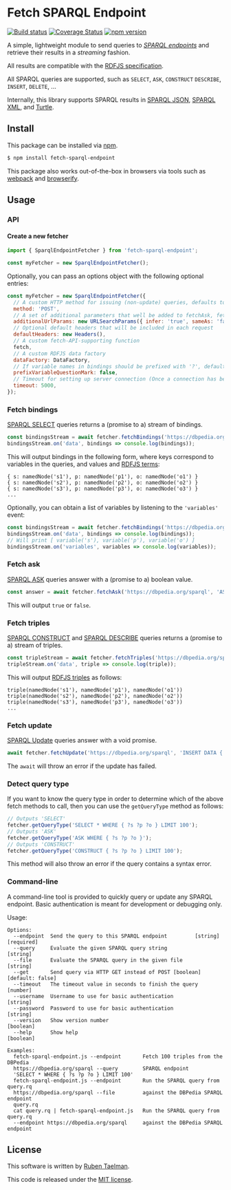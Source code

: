 # Fetch SPARQL Endpoint

[![Build status](https://github.com/rubensworks/fetch-sparql-endpoint.js/workflows/CI/badge.svg)](https://github.com/rubensworks/fetch-sparql-endpoint.js/actions?query=workflow%3ACI)
[![Coverage Status](https://coveralls.io/repos/github/rubensworks/fetch-sparql-endpoint.js/badge.svg?branch=master)](https://coveralls.io/github/rubensworks/fetch-sparql-endpoint.js?branch=master)
[![npm version](https://badge.fury.io/js/fetch-sparql-endpoint.svg)](https://www.npmjs.com/package/fetch-sparql-endpoint)

A simple, lightweight module to send queries to [_SPARQL endpoints_](https://www.w3.org/TR/sparql11-protocol/) and retrieve their results in a _streaming_ fashion.

All results are compatible with the [RDFJS specification](http://rdf.js.org/).

All SPARQL queries are supported, such as `SELECT`, `ASK`, `CONSTRUCT` `DESCRIBE`, `INSERT`, `DELETE`, ...

Internally, this library supports SPARQL results in
[SPARQL JSON](https://www.w3.org/TR/sparql11-results-json/),
[SPARQL XML](https://www.w3.org/TR/rdf-sparql-XMLres/),
and [Turtle](https://www.w3.org/TR/turtle/).

## Install

This package can be installed via [npm](https://www.npmjs.com/package/jsonld-context-parser).

```bash
$ npm install fetch-sparql-endpoint
```

This package also works out-of-the-box in browsers via tools such as [webpack](https://webpack.js.org/) and [browserify](http://browserify.org/).

## Usage

### API

#### Create a new fetcher

```js
import { SparqlEndpointFetcher } from 'fetch-sparql-endpoint';

const myFetcher = new SparqlEndpointFetcher();
```

Optionally, you can pass an options object with the following optional entries:
```js
const myFetcher = new SparqlEndpointFetcher({
  // A custom HTTP method for issuing (non-update) queries, defaults to POST. Update queries are always issued via POST.
  method: 'POST',
  // A set of additional parameters that well be added to fetchAsk, fetchBindings & fetchTriples requests
  additionalUrlParams: new URLSearchParams({ infer: 'true', sameAs: 'false' }),
  // Optional default headers that will be included in each request
  defaultHeaders: new Headers(),
  // A custom fetch-API-supporting function
  fetch,
  // A custom RDFJS data factory
  dataFactory: DataFactory,
  // If variable names in bindings should be prefixed with '?', defaults to false
  prefixVariableQuestionMark: false,
  // Timeout for setting up server connection (Once a connection has been made, and the response is being parsed, the timeout does not apply anymore).
  timeout: 5000,
});
```

### Fetch bindings

[SPARQL SELECT](https://www.w3.org/TR/rdf-sparql-query/#select) queries returns a (promise to a) stream of bindings.

```js
const bindingsStream = await fetcher.fetchBindings('https://dbpedia.org/sparql', 'SELECT * WHERE { ?s ?p ?o } LIMIT 100');
bindingsStream.on('data', bindings => console.log(bindings));
```

This will output bindings in the following form,
where keys correspond to variables in the queries,
and values and [RDFJS terms](http://rdf.js.org/#term-interface):
```
{ s: namedNode('s1'), p: namedNode('p1'), o: namedNode('o1') }
{ s: namedNode('s2'), p: namedNode('p2'), o: namedNode('o2') }
{ s: namedNode('s3'), p: namedNode('p3'), o: namedNode('o3') }
...
```

Optionally, you can obtain a list of variables by listening to the `'variables'` event:
```js
const bindingsStream = await fetcher.fetchBindings('https://dbpedia.org/sparql', 'SELECT * WHERE { ?s ?p ?o } LIMIT 100');
bindingsStream.on('data', bindings => console.log(bindings));
// Will print [ variable('s'), variable('p'), variable('o') ]
bindingsStream.on('variables', variables => console.log(variables));
```

### Fetch ask

[SPARQL ASK](https://www.w3.org/TR/rdf-sparql-query/#ask) queries answer with a (promise to a) boolean value.

```js
const answer = await fetcher.fetchAsk('https://dbpedia.org/sparql', 'ASK WHERE { ?s ?p ?o }');
```

This will output `true` or `false`.

### Fetch triples

[SPARQL CONSTRUCT](https://www.w3.org/TR/rdf-sparql-query/#construct) and [SPARQL DESCRIBE](https://www.w3.org/TR/rdf-sparql-query/#describe)
queries returns a (promise to a) stream of triples.

```js
const tripleStream = await fetcher.fetchTriples('https://dbpedia.org/sparql', 'CONSTRUCT { ?s ?p ?o } LIMIT 100');
tripleStream.on('data', triple => console.log(triple));
```

This will output [RDFJS triples](http://rdf.js.org/#triple-interface) as follows:
```
triple(namedNode('s1'), namedNode('p1'), namedNode('o1'))
triple(namedNode('s2'), namedNode('p2'), namedNode('o2'))
triple(namedNode('s3'), namedNode('p3'), namedNode('o3'))
...
```

### Fetch update

[SPARQL Update](https://www.w3.org/TR/sparql11-update/) queries answer with a void promise.

```js
await fetcher.fetchUpdate('https://dbpedia.org/sparql', 'INSERT DATA { <ex:s> <ex:p> <ex:o> }');
```

The `await` will throw an error if the update has failed.

### Detect query type

If you want to know the query type
in order to determine which of the above fetch methods to call,
then you can use the `getQueryType` method as follows:

```js
// Outputs 'SELECT'
fetcher.getQueryType('SELECT * WHERE { ?s ?p ?o } LIMIT 100');
// Outputs 'ASK'
fetcher.getQueryType('ASK WHERE { ?s ?p ?o }');
// Outputs 'CONSTRUCT'
fetcher.getQueryType('CONSTRUCT { ?s ?p ?o } LIMIT 100');
```

This method will also throw an error if the query contains a syntax error.

### Command-line

A command-line tool is provided to quickly query or update any SPARQL endpoint.
Basic authentication is meant for development or debugging only.

Usage:
```
Options:
  --endpoint  Send the query to this SPARQL endpoint         [string] [required]
  --query     Evaluate the given SPARQL query string                    [string]
  --file      Evaluate the SPARQL query in the given file               [string]
  --get       Send query via HTTP GET instead of POST [boolean] [default: false]
  --timeout   The timeout value in seconds to finish the query          [number]
  --username  Username to use for basic authentication                  [string]
  --password  Password to use for basic authentication                  [string]
  --version   Show version number                                      [boolean]
  --help      Show help                                                [boolean]

Examples:
  fetch-sparql-endpoint.js --endpoint       Fetch 100 triples from the DBPedia
  https://dbpedia.org/sparql --query        SPARQL endpoint
  'SELECT * WHERE { ?s ?p ?o } LIMIT 100'
  fetch-sparql-endpoint.js --endpoint       Run the SPARQL query from query.rq
  https://dbpedia.org/sparql --file         against the DBPedia SPARQL endpoint
  query.rq
  cat query.rq | fetch-sparql-endpoint.js   Run the SPARQL query from query.rq
  --endpoint https://dbpedia.org/sparql     against the DBPedia SPARQL endpoint
```

## License
This software is written by [Ruben Taelman](http://rubensworks.net/).

This code is released under the [MIT license](http://opensource.org/licenses/MIT).
